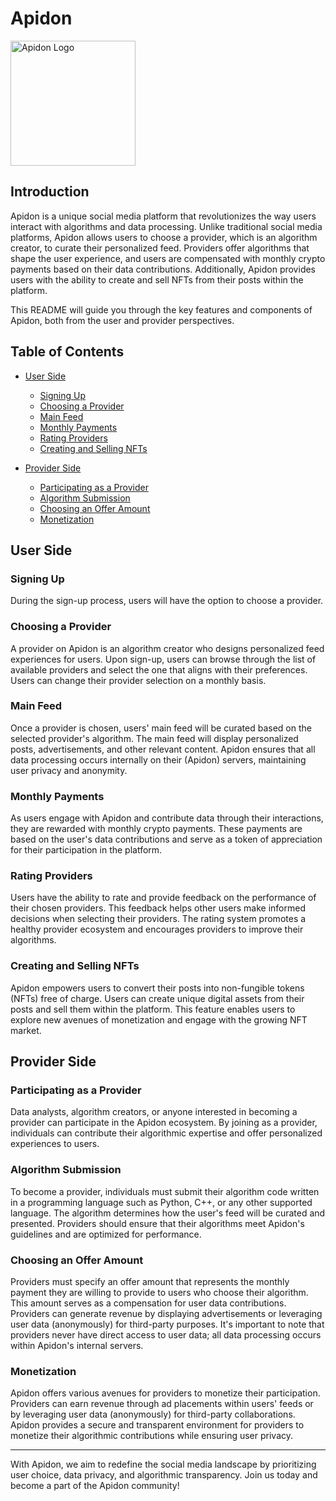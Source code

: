# Apidon

<img src="https://www.apidon.com/android-chrome-512x512.png" alt="Apidon Logo" width="200">


## Introduction

Apidon is a unique social media platform that revolutionizes the way users interact with algorithms and data processing. Unlike traditional social media platforms, Apidon allows users to choose a provider, which is an algorithm creator, to curate their personalized feed. Providers offer algorithms that shape the user experience, and users are compensated with monthly crypto payments based on their data contributions. Additionally, Apidon provides users with the ability to create and sell NFTs from their posts within the platform.

This README will guide you through the key features and components of Apidon, both from the user and provider perspectives.

## Table of Contents

- [User Side](#user-side)

  - [Signing Up](#signing-up)
  - [Choosing a Provider](#choosing-a-provider)
  - [Main Feed](#main-feed)
  - [Monthly Payments](#monthly-payments)
  - [Rating Providers](#rating-providers)
  - [Creating and Selling NFTs](#creating-and-selling-nfts)

- [Provider Side](#provider-side)
  - [Participating as a Provider](#participating-as-a-provider)
  - [Algorithm Submission](#algorithm-submission)
  - [Choosing an Offer Amount](#choosing-an-offer-amount)
  - [Monetization](#monetization)

## User Side

### Signing Up

During the sign-up process, users will have the option to choose a provider.

### Choosing a Provider

A provider on Apidon is an algorithm creator who designs personalized feed experiences for users. Upon sign-up, users can browse through the list of available providers and select the one that aligns with their preferences. Users can change their provider selection on a monthly basis.

### Main Feed

Once a provider is chosen, users' main feed will be curated based on the selected provider's algorithm. The main feed will display personalized posts, advertisements, and other relevant content. Apidon ensures that all data processing occurs internally on their (Apidon) servers, maintaining user privacy and anonymity.

### Monthly Payments

As users engage with Apidon and contribute data through their interactions, they are rewarded with monthly crypto payments. These payments are based on the user's data contributions and serve as a token of appreciation for their participation in the platform.

### Rating Providers

Users have the ability to rate and provide feedback on the performance of their chosen providers. This feedback helps other users make informed decisions when selecting their providers. The rating system promotes a healthy provider ecosystem and encourages providers to improve their algorithms.

### Creating and Selling NFTs

Apidon empowers users to convert their posts into non-fungible tokens (NFTs) free of charge. Users can create unique digital assets from their posts and sell them within the platform. This feature enables users to explore new avenues of monetization and engage with the growing NFT market.

## Provider Side

### Participating as a Provider

Data analysts, algorithm creators, or anyone interested in becoming a provider can participate in the Apidon ecosystem. By joining as a provider, individuals can contribute their algorithmic expertise and offer personalized experiences to users.

### Algorithm Submission

To become a provider, individuals must submit their algorithm code written in a programming language such as Python, C++, or any other supported language. The algorithm determines how the user's feed will be curated and presented. Providers should ensure that their algorithms meet Apidon's guidelines and are optimized for performance.

### Choosing an Offer Amount

Providers must specify an offer amount that represents the monthly payment they are willing to provide to users who choose their algorithm. This amount serves as a compensation for user data contributions. Providers can generate revenue by displaying advertisements or leveraging user data (anonymously) for third-party purposes. It's important to note that providers never have direct access to user data; all data processing occurs within Apidon's internal servers.

### Monetization

Apidon offers various avenues for providers to monetize their participation. Providers can earn revenue through ad placements within users' feeds or by leveraging user data (anonymously) for third-party collaborations. Apidon provides a secure and transparent environment for providers to monetize their algorithmic contributions while ensuring user privacy.

---

With Apidon, we aim to redefine the social media landscape by prioritizing user choice, data privacy, and algorithmic transparency. Join us today and become a part of the Apidon community!
